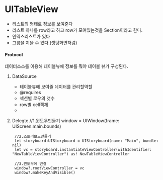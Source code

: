 # UITableView

- 리스트의 형태로 정보를 보여준다
- 리스트 하나를 row라고 하고 row가 모여있는것을 Section이라고 한다.
- 인덱스리스트가 있다
- 그룹을 지을 수 있다.(셋팅화면처럼)

#### Protocol
데이터소스를 이용해 테이블뷰에 정보를 줘야 테이블 뷰가 구성된다.

1. DataSource
	* 테이블뷰에 보여줄 데이터를 관리할역할
	* @requires
	* 섹션별 로우의 갯수
	* row별 cell객체
	* 
2. Delegte
//1.윈도우만들기
        window = UIWindow(frame: UIScreen.main.bounds)
        
        //2.스토리보드만들기
        let storyboard:UIStoryboard = UIStoryboard(name: "Main", bundle: nil)
        let vc = storyboard.instantiateViewController(withIdentifier: "NewTableViewController") as! NewTableViewController
        
        //3.윈도우에 연결
        window?.rootViewController = vc
        window?.makeKeyAndVisible()